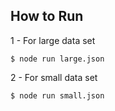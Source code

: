 ## How to Run
1 - For large data set
```
$ node run large.json
```

2 - For small data set
```
$ node run small.json
```